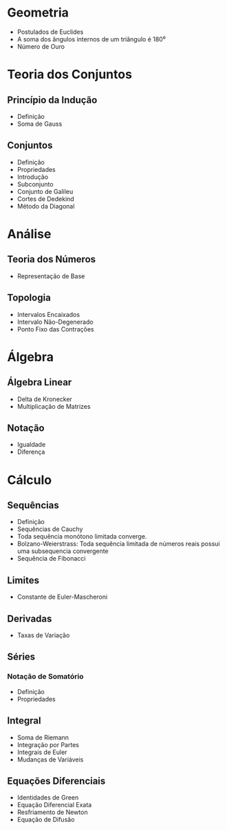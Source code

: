 # Geometria

- Postulados de Euclides
- A soma dos ângulos internos de um triângulo é 180⁰
- Número de Ouro 

# Teoria dos Conjuntos

## Princípio da Indução

- Definição
- Soma de Gauss

## Conjuntos

- Definição
- Propriedades
- Introdução
- Subconjunto
- Conjunto de Galileu 
- Cortes de Dedekind
- Método da Diagonal

# Análise

## Teoria dos Números

- Representação de Base

## Topologia

- Intervalos Encaixados
- Intervalo Não-Degenerado
- Ponto Fixo das Contrações 

# Álgebra

## Álgebra Linear

- Delta de Kronecker
- Multiplicação de Matrizes

## Notação

- Igualdade
- Diferença

# Cálculo 

## Sequências

- Definição
- Sequências de Cauchy
- Toda sequência monótono limitada converge.
- Bolzano-Weierstrass: Toda sequência limitada de números reais possui uma subsequencia convergente
- Sequência de Fibonacci

## Limites

- Constante de Euler-Mascheroni

## Derivadas

- Taxas de Variação

## Séries

### Notação de Somatório

- Definição 
- Propriedades

## Integral

- Soma de Riemann
- Integração por Partes
- Integrais de Euler
- Mudanças de Variáveis

## Equações Diferenciais

- Identidades de Green
- Equação Diferencial Exata
- Resfriamento de Newton
- Equação de Difusão